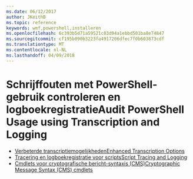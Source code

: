 ```yaml
---
ms.date: 06/12/2017
author: JKeithB
ms.topic: reference
keywords: wmf,powershell,installeren
ms.openlocfilehash: 6c393b5d71a59521c03d94a1ebbd501ba8e74847
ms.sourcegitcommit: cf195b090b3223fa4917206dfec7f0b603873cdf
ms.translationtype: MT
ms.contentlocale: nl-NL
ms.lasthandoff: 04/09/2018
---
```

# <a name="audit-powershell-usage-using-transcription-and-logging"></a><span data-ttu-id="603cd-102">Schrijffouten met PowerShell-gebruik controleren en logboekregistratie</span><span class="sxs-lookup"><span data-stu-id="603cd-102">Audit PowerShell Usage using Transcription and Logging</span></span>

- [<span data-ttu-id="603cd-103">Verbeterde transcriptiemogelijkheden</span><span class="sxs-lookup"><span data-stu-id="603cd-103">Enhanced Transcription Options</span></span>](audit_transcript.md)
- [<span data-ttu-id="603cd-104">Tracering en logboekregistratie voor scripts</span><span class="sxs-lookup"><span data-stu-id="603cd-104">Script Tracing and Logging</span></span>](audit_script.md)
- [<span data-ttu-id="603cd-105">Cmdlets voor cryptografische bericht-syntaxis (CMS)</span><span class="sxs-lookup"><span data-stu-id="603cd-105">Cryptographic Message Syntax (CMS) cmdlets</span></span>](audit_cms.md)
